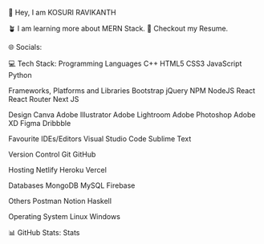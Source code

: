 💫 Hey, I am KOSURI RAVIKANTH

🪴 I am learning more about MERN Stack.
📝 Checkout my Resume.



🌐 Socials:
     

💻 Tech Stack:
Programming Languages
C++ HTML5 CSS3 JavaScript Python

Frameworks, Platforms and Libraries
Bootstrap jQuery NPM NodeJS React React Router Next JS

Design
Canva Adobe Illustrator Adobe Lightroom Adobe Photoshop Adobe XD Figma Dribbble

Favourite IDEs/Editors
Visual Studio Code Sublime Text

Version Control
Git GitHub

Hosting
Netlify Heroku Vercel

Databases
MongoDB MySQL Firebase

Others
Postman Notion Haskell

Operating System
Linux Windows

📊 GitHub Stats:
Stats

